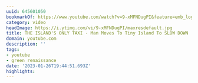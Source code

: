 ```yaml
---
uuid: 645601050
bookmarkOf: https://www.youtube.com/watch?v=9-xMFNDugPI&feature=emb_logo
category: video
headImage: https://i.ytimg.com/vi/9-xMFNDugPI/maxresdefault.jpg
title: THE ISLAND'S ONLY TAXI - Man Moves To Tiny Island To SLOW DOWN
domain: youtube.com
description: ''
tags:
- youtube
- green renaissance
date: '2023-01-26T19:44:51.693Z'
highlights:
---
```



